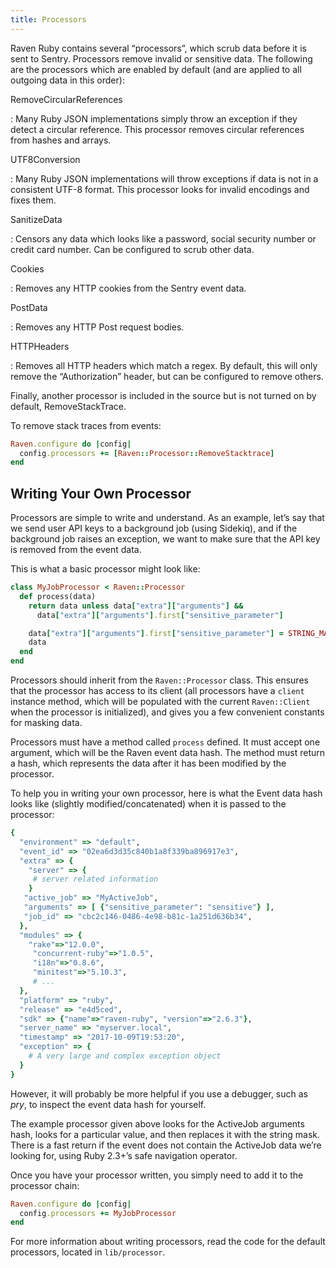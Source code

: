 ```yaml
---
title: Processors
---
```


Raven Ruby contains several “processors”, which scrub data before it is sent to Sentry. Processors remove invalid or sensitive data. The following are the processors which are enabled by default (and are applied to all outgoing data in this order):

RemoveCircularReferences

: Many Ruby JSON implementations simply throw an exception if they detect a circular reference. This processor removes circular references from hashes and arrays.

UTF8Conversion

: Many Ruby JSON implementations will throw exceptions if data is not in a consistent UTF-8 format. This processor looks for invalid encodings and fixes them.

SanitizeData

: Censors any data which looks like a password, social security number or credit card number. Can be configured to scrub other data.

Cookies

: Removes any HTTP cookies from the Sentry event data.

PostData

: Removes any HTTP Post request bodies.

HTTPHeaders

: Removes all HTTP headers which match a regex. By default, this will only remove the “Authorization” header, but can be configured to remove others.

Finally, another processor is included in the source but is not turned on by default, RemoveStackTrace.

To remove stack traces from events:

```ruby
Raven.configure do |config|
  config.processors += [Raven::Processor::RemoveStacktrace]
end
```

## Writing Your Own Processor

Processors are simple to write and understand. As an example, let’s say that we send user API keys to a background job (using Sidekiq), and if the background job raises an exception, we want to make sure that the API key is removed from the event data.

This is what a basic processor might look like:

```ruby
class MyJobProcessor < Raven::Processor
  def process(data)
    return data unless data["extra"]["arguments"] &&
      data["extra"]["arguments"].first["sensitive_parameter"]

    data["extra"]["arguments"].first["sensitive_parameter"] = STRING_MASK
    data
  end
end
```

Processors should inherit from the `Raven::Processor` class. This ensures that the processor has access to its client (all processors have a `client` instance method, which will be populated with the current `Raven::Client` when the processor is initialized), and gives you a few convenient constants for masking data.

Processors must have a method called `process` defined. It must accept one argument, which will be the Raven event data hash. The method must return a hash, which represents the data after it has been modified by the processor.

To help you in writing your own processor, here is what the Event data hash looks like (slightly modified/concatenated) when it is passed to the processor:

```ruby
{
  "environment" => "default",
  "event_id" => "02ea6d3d35c840b1a8f339ba896917e3",
  "extra" => {
    "server" => {
     # server related information
    }
   "active_job" => "MyActiveJob",
   "arguments" => [ {"sensitive_parameter": "sensitive"} ],
   "job_id" => "cbc2c146-0486-4e98-b81c-1a251d636b34",
  },
  "modules" => {
    "rake"=>"12.0.0",
     "concurrent-ruby"=>"1.0.5",
     "i18n"=>"0.8.6",
     "minitest"=>"5.10.3",
     # ...
  },
  "platform" => "ruby",
  "release" => "e4d5ced",
  "sdk" => {"name"=>"raven-ruby", "version"=>"2.6.3"},
  "server_name" => "myserver.local",
  "timestamp" => "2017-10-09T19:53:20",
  "exception" => {
    # A very large and complex exception object
  }
}
```

However, it will probably be more helpful if you use a debugger, such as _pry_, to inspect the event data hash for yourself.

The example processor given above looks for the ActiveJob arguments hash, looks for a particular value, and then replaces it with the string mask. There is a fast return if the event does not contain the ActiveJob data we’re looking for, using Ruby 2.3+’s safe navigation operator.

Once you have your processor written, you simply need to add it to the processor chain:

```ruby
Raven.configure do |config|
  config.processors += MyJobProcessor
end
```

For more information about writing processors, read the code for the default processors, located in `lib/processor`.
